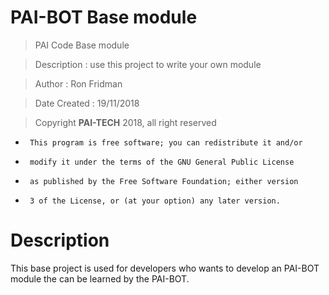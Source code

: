 # PAI-BOT Base module

 > PAI Code Base module

 > Description     : use this project to write your own module

 > Author          : Ron Fridman

 > Date Created    : 19/11/2018

 > Copyright **PAI-TECH** 2018, all right reserved

 *      This program is free software; you can redistribute it and/or
 *		modify it under the terms of the GNU General Public License
 *		as published by the Free Software Foundation; either version
 *		3 of the License, or (at your option) any later version.

 # Description

 This base project is used for developers who wants to develop an PAI-BOT module
 the can be learned by the PAI-BOT.